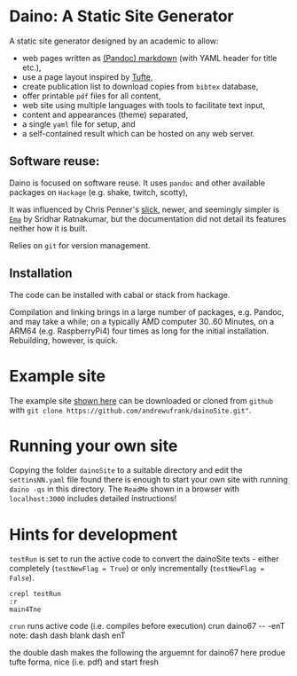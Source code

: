 #  Daino: A Static Site Generator
A static site generator designed by an academic to allow: 

- web pages written as [(Pandoc) markdown](https://pandoc.org/MANUAL.html#pandocs-markdown) (with YAML header for title etc.),
- use a page layout inspired by [Tufte](https://en.wikipedia.org/wiki/Edward_Tufte),
- create publication list to download copies from `bibtex` database,
- offer printable `pdf` files for all content,
- web site using multiple languages with tools to facilitate text input,
- content and appearances (theme) separated,
- a single `yaml` file for setup, and 
- a self-contained result which can be hosted on any web server.

## Software reuse:
Daino is focused on software reuse. It uses  `pandoc` and other available packages on `Hackage` (e.g. shake, twitch, scotty), 

It was influenced by Chris Penner's [slick](https://github.com/ChrisPenner/slick#readme), newer, and seemingly simpler is [`Ema`](`https://github.com/srid/ema`) by  Sridhar Ratnakumar, but the documentation did not detail its features neither how it is built.

Relies on `git` for version management.

## Installation

The code can be installed with cabal or stack from hackage. 

Compilation and linking brings in a large number of packages, e.g. Pandoc, and may take a while; on a typically AMD computer 30..60 Minutes, on a ARM64 (e.g. RaspberryPi4) four times as long for the initial installation. Rebuilding, however, is quick.

# Example site
The example site [shown here](https://daino.gerastree.at) can be downloaded or cloned   from `github` with `git clone https://github.com/andrewufrank/dainoSite.git"`.


# Running your own site
Copying the folder `dainoSite` to a suitable directory and edit the `settinsNN.yaml` file found there is enough to start your own site with running `daino -qs` in this directory. The `ReadMe` shown in a browser with `localhost:3000` includes detailed instructions! 

# Hints for development

`testRun` is set to run the active code to convert the dainoSite texts - either completely (`testNewFlag = True`) or only incrementally (`testNewFlag = False`).

    crepl testRun 
    :r
    main4Tne  

`crun` runs active code (i.e. compiles before execution)
    crun daino67 -- -enT   note: dash dash blank dash enT 

the double dash makes the following the arguemnt for daino67 
here produe tufte forma, nice (i.e. pdf) and start fresh 